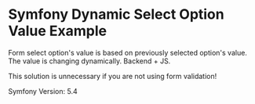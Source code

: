 # Symfony Dynamic Select Option Value Example

Form select option's value is based on previously selected option's value. The value is changing dynamically. Backend + JS. 

This solution is unnecessary if you are not using form validation!

Symfony Version: 5.4
